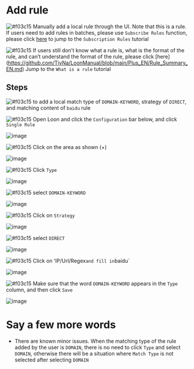 # Add rule

![#f03c15](https://placehold.it/15/f03c15/000000?text=+) Manually add a local rule through the UI. Note that this is a rule. If users need to add rules in batches, please use `Subscribe Rules` function, please click [here](https://github.com/TiyNa/LoonManual/blob/main/Plus_EN/Remote_Rule_EN.md) to jump to the `Subscription Rules` tutorial

![#f03c15](https://placehold.it/15/f03c15/000000?text=+) If users still don’t know what a rule is, what is the format of the rule, and can’t understand the format of the rule, please click [here] (https://github.com/TiyNa/LoonManual/blob/main/Plus_EN/Rule_Summary_EN.md) Jump to the `What is a rule` tutorial

## Steps

![#f03c15](https://placehold.it/15/f03c15/000000?text=+) to add a local match type of `DOMAIN-KEYWORD`, strategy of `DIRECT`, and matching content of `baidu` rule

![#f03c15](https://placehold.it/15/f03c15/000000?text=+) Open Loon and click the `Configuration` bar below, and click `Single Rule`

![image](https://raw.githubusercontent.com/TiyNa/LoonManualimg/main/Plus/Rule.jpg)

![#f03c15](https://placehold.it/15/f03c15/000000?text=+) Click on the area as shown (+)

![image](https://raw.githubusercontent.com/TiyNa/LoonManualimg/main/Plus/Rule_1.jpg)

![#f03c15](https://placehold.it/15/f03c15/000000?text=+) Click `Type`

![image](https://raw.githubusercontent.com/TiyNa/LoonManualimg/main/Plus/Rule_2.jpg)

![#f03c15](https://placehold.it/15/f03c15/000000?text=+) select `DOMAIN-KEYWORD`

![image](https://raw.githubusercontent.com/TiyNa/LoonManualimg/main/Plus/Rule_3.jpg)

![#f03c15](https://placehold.it/15/f03c15/000000?text=+) Click on `Strategy`

![image](https://raw.githubusercontent.com/TiyNa/LoonManualimg/main/Plus/Rule_4.jpg)

![#f03c15](https://placehold.it/15/f03c15/000000?text=+) select `DIRECT`

![image](https://raw.githubusercontent.com/TiyNa/LoonManualimg/main/Plus/Rule_5.jpg)

![#f03c15](https://placehold.it/15/f03c15/000000?text=+) Click on ʻIP/Url/Regex` and fill in `baidu`

![image](https://raw.githubusercontent.com/TiyNa/LoonManualimg/main/Plus/Rule_6.jpg)

![#f03c15](https://placehold.it/15/f03c15/000000?text=+) Make sure that the word `DOMAIN-KEYWORD` appears in the `Type` column, and then click `Save`

![image](https://raw.githubusercontent.com/TiyNa/LoonManualimg/main/Plus/Rule_7.jpg)

# Say a few more words

- There are known minor issues. When the matching type of the rule added by the user is `DOMAIN`, there is no need to click `Type` and select `DOMAIN`, otherwise there will be a situation where `Match Type` is not selected after selecting `DOMAIN`